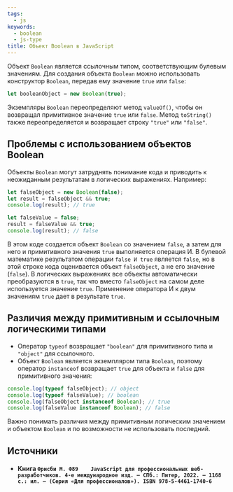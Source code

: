 ```yaml
---
tags:
  - js
keywords:
  - boolean
  - js-type
title: Объект Boolean в JavaScript
---
```

Объект `Boolean` является ссылочным типом, соответствующим булевым значениям. Для создания объекта `Boolean` можно использовать конструктор `Boolean`, передав ему значение `true` или `false`:

```js
let booleanObject = new Boolean(true);
```

Экземпляры `Boolean` переопределяют метод `valueOf()`, чтобы он возвращал примитивное значение `true` или `false`. Метод `toString()` также переопределяется и возвращает строку `"true"` или `"false"`.

## Проблемы с использованием объектов Boolean

Объекты `Boolean` могут затруднять понимание кода и приводить к неожиданным результатам в логических выражениях. Например:

```js
let falseObject = new Boolean(false);
let result = falseObject && true;
console.log(result); // true

let falseValue = false;
result = falseValue && true;
console.log(result); // false
```

В этом коде создается объект `Boolean` со значением `false`, а затем для него и примитивного значения `true` выполняется операция И. В булевой математике результатом операции `false И true` является `false`, но в этой строке кода оценивается объект `falseObject`, а не его значение (`false`). В логических выражениях все объекты автоматически преобразуются в `true`, так что вместо `falseObject` на самом деле используется значение `true`. Применение оператора И к двум значениям `true` дает в результате `true`.

## Различия между примитивным и ссылочным логическими типами

- Оператор `typeof` возвращает `"boolean"` для примитивного типа и `"object"` для ссылочного.
- Объект `Boolean` является экземпляром типа `Boolean`, поэтому оператор `instanceof` возвращает `true` для объекта и `false` для примитивного значения:

```js
console.log(typeof falseObject); // object
console.log(typeof falseValue); // boolean
console.log(falseObject instanceof Boolean); // true
console.log(falseValue instanceof Boolean); // false
```

Важно понимать различия между примитивным логическим значением и объектом `Boolean` и по возможности не использовать последний.

## Источники
- #### Книга  `Фрисби М. Ф89	JavaScript для профессиональных веб-разработчиков. 4-е международное изд. — СПб.: Питер, 2022. — 1168 с.: ил. — (Серия «Для профессионалов»). ISBN 978-5-4461-1740-6`
